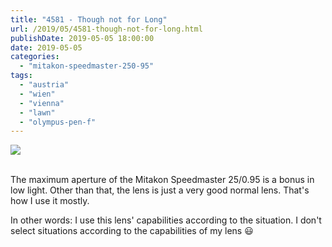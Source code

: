 ```yaml
---
title: "4581 - Though not for Long"
url: /2019/05/4581-though-not-for-long.html
publishDate: 2019-05-05 18:00:00
date: 2019-05-05
categories: 
  - "mitakon-speedmaster-250-95"
tags: 
  - "austria"
  - "wien"
  - "vienna"
  - "lawn"
  - "olympus-pen-f"
---
```

<div class="container">
<div class="center"><a target="_blank" href="https://d25zfm9zpd7gm5.cloudfront.net/1200x1200/2018/20180313_181120_lr.jpg"><img class="webfeedsFeaturedVisual" src="https://d25zfm9zpd7gm5.cloudfront.net/0600x0600/2018/20180313_181120_lr.jpg" /></a></div>
</div>
<br />

The maximum aperture of the Mitakon Speedmaster 25/0.95 is a bonus
in low light. Other than that, the lens is just a very good normal
lens. That's how I use it mostly.

In other words: I use this lens' capabilities according to the
situation. I don't select situations according to the capabilities
of my lens :smiley: